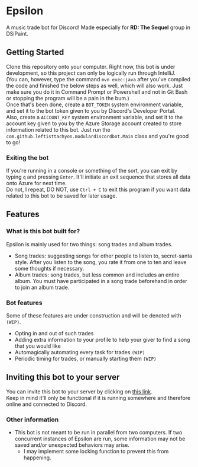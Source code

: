 # Epsilon
A music trade bot for Discord! Made especially for **RD: The Sequel** group in DSiPaint.  

## Getting Started  
Clone this repository onto your computer. Right now, this bot is under development, so this project can only be logically run through IntelliJ.  
(You can, however, type the command `mvn exec:java` after you've compiled the code and finished the below steps as well, which will also work. Just make sure you do it in Command Prompt or Powershell and not in Git Bash or stopping the program will be a pain in the bum.)  
Once that's been done, create a `BOT_TOKEN` system environment variable, and set it to the bot token given to you by Discord's Developer Portal.  
Also, create a `ACCOUNT_KEY` system environment variable, and set it to the account key given to you by the Azure Storage account created to store information related to this bot.
Just run the `com.github.leftisttachyon.modulardiscordbot.Main` class and you're good to go!

### Exiting the bot  
If you're running in a console or something of the sort, you can exit by typing `q` and pressing `Enter`. It'll initiate an exit sequence that stores all data onto Azure for next time.  
Do not, I repeat, DO NOT, use `Ctrl + C` to exit this program if you want data related to this bot to be saved for later usage.  

## Features  
### What is this bot built for?  
Epsilon is mainly used for two things: song trades and album trades.
 - Song trades: suggesting songs for other people to listen to, secret-santa style. After you listen to the song, you rate it from one to ten and leave some thoughts if necessary.
 - Album trades: song trades, but less common and includes an entire album. You must have participated in a song trade beforehand in order to join an album trade.
### Bot features
Some of these features are under construction and will be denoted with `(WIP)`.  
 - Opting in and out of such trades
 - Adding extra information to your profile to help your giver to find a song that you would like
 - Automagically automating every task for trades `(WIP)`
 - Periodic timing for trades, or manually starting them `(WIP)`
 
 ## Inviting this bot to your server  
 You can invite this bot to your server by clicking on [this link](https://discordapp.com/api/oauth2/authorize?client_id=690006370140815500&permissions=268953664&redirect_uri=http%3A%2F%2Fdsipaint.com%2Fgroup%2Findex.php%3Fid%3D11945&scope=bot).  
 Keep in mind it'll only be functional if it is running somewhere and therefore online and connected to Discord.

### Other information  
 - This bot is not meant to be run in parallel from two computers. If two concurrent instances of Epsilon are run, some 
 information may not be saved and/or unexpected behaviors may arise.
   - I may implement some locking function to prevent this from happening. 